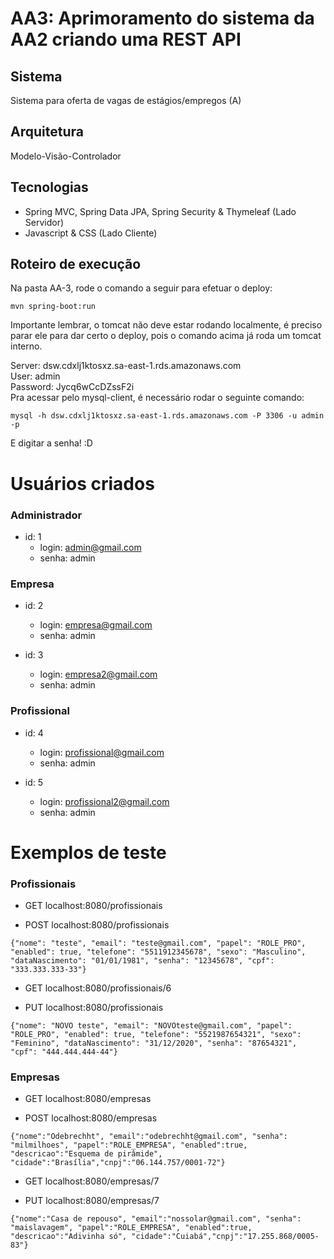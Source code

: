 # AA3: Aprimoramento do sistema da AA2 criando uma REST API

##  Sistema
Sistema para oferta de vagas de estágios/empregos (A)

##  Arquitetura
Modelo-Visão-Controlador

##  Tecnologias
- Spring MVC, Spring Data JPA, Spring Security & Thymeleaf (Lado Servidor)
- Javascript & CSS (Lado Cliente)

##  Roteiro de execução
Na pasta AA-3, rode o comando a seguir para efetuar o deploy:

```
mvn spring-boot:run
```
Importante lembrar, o tomcat não deve estar rodando localmente, é preciso parar ele para dar certo o deploy, pois o comando acima já roda um tomcat interno.

Server: dsw.cdxlj1ktosxz.sa-east-1.rds.amazonaws.com  
User: admin  
Password: Jycq6wCcDZssF2i  
Pra acessar pelo mysql-client, é necessário rodar o seguinte comando:

```
mysql -h dsw.cdxlj1ktosxz.sa-east-1.rds.amazonaws.com -P 3306 -u admin -p
```

E digitar a senha! :D
# Usuários criados
### Administrador
- id: 1
  - login: admin@gmail.com
  - senha: admin 

### Empresa

- id: 2
  - login: empresa@gmail.com
  - senha: admin 
  
- id: 3
  - login: empresa2@gmail.com
  - senha: admin 


### Profissional
- id: 4
  - login: profissional@gmail.com
  - senha: admin 

- id: 5
  - login: profissional2@gmail.com
  - senha: admin 


# Exemplos de teste

### Profissionais

- GET localhost:8080/profissionais

- POST localhost:8080/profissionais
```
{"nome": "teste", "email": "teste@gmail.com", "papel": "ROLE_PRO", "enabled": true, "telefone": "5511912345678", "sexo": "Masculino", "dataNascimento": "01/01/1981", "senha": "12345678", "cpf": "333.333.333-33"}
```

- GET localhost:8080/profissionais/6

- PUT localhost:8080/profissionais
```
{"nome": "NOVO teste", "email": "NOVOteste@gmail.com", "papel": "ROLE_PRO", "enabled": true, "telefone": "5521987654321", "sexo": "Feminino", "dataNascimento": "31/12/2020", "senha": "87654321", "cpf": "444.444.444-44"}
```

### Empresas

- GET localhost:8080/empresas

- POST localhost:8080/empresas
```
{"nome":"Odebrechht", "email":"odebrechht@gmail.com", "senha": "milmilhoes", "papel":"ROLE_EMPRESA", "enabled":true, "descricao":"Esquema de pirâmide", "cidade":"Brasília","cnpj":"06.144.757/0001-72"}
```

- GET localhost:8080/empresas/7

- PUT localhost:8080/empresas/7
```
{"nome":"Casa de repouso", "email":"nossolar@gmail.com", "senha": "maislavagem", "papel":"ROLE_EMPRESA", "enabled":true, "descricao":"Adivinha só", "cidade":"Cuiabá","cnpj":"17.255.868/0005-83"}
```
